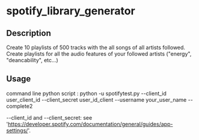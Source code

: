 # spotify_library_generator

## Description
Create 10 playlists of 500 tracks with the all songs of all artists followed. 
Create playlists for all the audio features of your followed artists ("energy", "deancability", etc...)



## Usage

command line python script :
python -u spotifytest.py --client_id user_client_id --client_secret user_id_client --username your_user_name --complete2 

--client_id and --client_secret: see 'https://developer.spotify.com/documentation/general/guides/app-settings/'.


